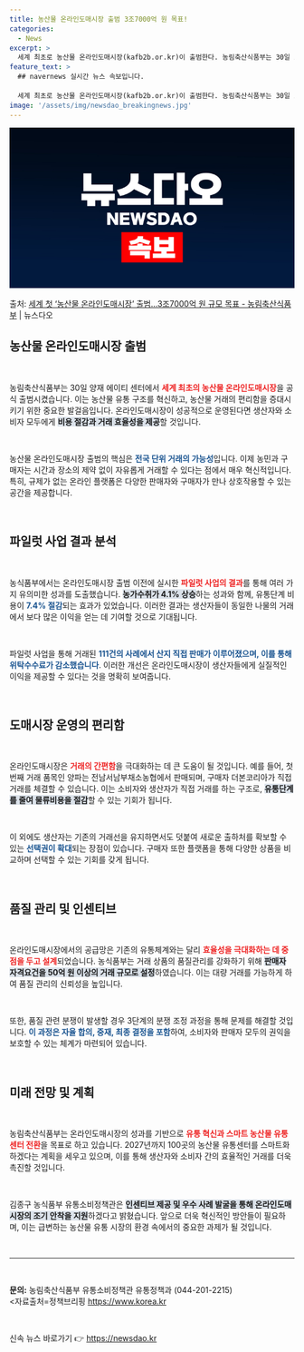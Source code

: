 ```yaml
---
title: 농산물 온라인도매시장 출범 3조7000억 원 목표!
categories:
  - News
excerpt: >
  세계 최초로 농산물 온라인도매시장(kafb2b.or.kr)이 출범한다. 농림축산식품부는 30일 오전 10시 …
feature_text: >
  ## navernews 실시간 뉴스 속보입니다.

  세계 최초로 농산물 온라인도매시장(kafb2b.or.kr)이 출범한다. 농림축산식품부는 30일 오전 10시 …
image: '/assets/img/newsdao_breakingnews.jpg'
---
```


![뉴스다오 속보](/assets/img/newsdao_breakingnews.jpg)

<p>출처: <a href="https://newsdao.kr/2688" rel="dofollow">세계 첫 ‘농산물 온라인도매시장’ 출범…3조7000억 원 규모 목표 - 농림축산식품부</a> | 뉴스다오</p>

<h2 data-ke-size="size26">농산물 온라인도매시장 출범</h2>

<p data-ke-size="size16">&nbsp;</p>

농림축산식품부는 30일 양재 에이티 센터에서 <b><span style="color: #ee2323;">세계 최초의 농산물 온라인도매시장</span></b>을 공식 출범시켰습니다. 이는 농산물 유통 구조를 혁신하고, 농산물 거래의 편리함을 증대시키기 위한 중요한 발걸음입니다. 온라인도매시장이 성공적으로 운영된다면 생산자와 소비자 모두에게 <b><span style="background-color: #21538527;">비용 절감과 거래 효율성을 제공</span></b>할 것입니다. 

<p data-ke-size="size16">&nbsp;</p>

농산물 온라인도매시장 출범의 핵심은 <b><span style="color: #1a5490;">전국 단위 거래의 가능성</span></b>입니다. 이제 농민과 구매자는 시간과 장소의 제약 없이 자유롭게 거래할 수 있다는 점에서 매우 혁신적입니다. 특히, 규제가 없는 온라인 플랫폼은 다양한 판매자와 구매자가 만나 상호작용할 수 있는 공간을 제공합니다. 

<p data-ke-size="size16">&nbsp;</p>

<h2 data-ke-size="size26">파일럿 사업 결과 분석</h2>

<p data-ke-size="size16">&nbsp;</p>

농식품부에서는 온라인도매시장 출범 이전에 실시한 <b><span style="color: #ee2323;">파일럿 사업의 결과</span></b>를 통해 여러 가지 유의미한 성과를 도출했습니다. <b><span style="background-color: #21538527;">농가수취가 4.1% 상승</span></b>하는 성과와 함께, 유통단계 비용이 <b><span style="color: #1a5490;">7.4% 절감</span></b>되는 효과가 있었습니다. 이러한 결과는 생산자들이 동일한 나물의 거래에서 보다 많은 이익을 얻는 데 기여할 것으로 기대됩니다.

<p data-ke-size="size16">&nbsp;</p>

파일럿 사업을 통해 거래된 <b><span style="color: #1a5490;">111건의 사례에서 산지 직접 판매가 이루어졌으며, 이를 통해 위탁수수료가 감소했습니다</span></b>. 이러한 개선은 온라인도매시장이 생산자들에게 실질적인 이익을 제공할 수 있다는 것을 명확히 보여줍니다. 

<p data-ke-size="size16">&nbsp;</p>

<h2 data-ke-size="size26">도매시장 운영의 편리함</h2>

<p data-ke-size="size16">&nbsp;</p>

온라인도매시장은 <b><span style="color: #ee2323;">거래의 간편함</span></b>을 극대화하는 데 큰 도움이 될 것입니다. 예를 들어, 첫 번째 거래 품목인 양파는 전남서남부채소농협에서 판매되며, 구매자 더본코리아가 직접 거래를 체결할 수 있습니다. 이는 소비자와 생산자가 직접 거래를 하는 구조로, <b><span style="background-color: #21538527;">유통단계를 줄여 물류비용을 절감</span></b>할 수 있는 기회가 됩니다.

<p data-ke-size="size16">&nbsp;</p>

이 외에도 생산자는 기존의 거래선을 유지하면서도 덧붙여 새로운 출하처를 확보할 수 있는 <b><span style="color: #1a5490;">선택권이 확대</span></b>되는 장점이 있습니다. 구매자 또한 플랫폼을 통해 다양한 상품을 비교하며 선택할 수 있는 기회를 갖게 됩니다. 

<p data-ke-size="size16">&nbsp;</p>

<h2 data-ke-size="size26">품질 관리 및 인센티브</h2>

<p data-ke-size="size16">&nbsp;</p>

온라인도매시장에서의 공급망은 기존의 유통체계와는 달리 <b><span style="color: #ee2323;">효율성을 극대화하는 데 중점을 두고 설계</span></b>되었습니다. 농식품부는 거래 상품의 품질관리를 강화하기 위해 <b><span style="background-color: #21538527;">판매자 자격요건을 50억 원 이상의 거래 규모로 설정</span></b>하였습니다. 이는 대량 거래를 가능하게 하여 품질 관리의 신뢰성을 높입니다.

<p data-ke-size="size16">&nbsp;</p>

또한, 품질 관련 분쟁이 발생할 경우 3단계의 분쟁 조정 과정을 통해 문제를 해결할 것입니다. <b><span style="color: #1a5490;">이 과정은 자율 합의, 중재, 최종 결정을 포함</span></b>하여, 소비자와 판매자 모두의 권익을 보호할 수 있는 체계가 마련되어 있습니다.

<p data-ke-size="size16">&nbsp;</p>

<h2 data-ke-size="size26">미래 전망 및 계획</h2>

<p data-ke-size="size16">&nbsp;</p>

농림축산식품부는 온라인도매시장의 성과를 기반으로 <b><span style="color: #ee2323;">유통 혁신과 스마트 농산물 유통센터 전환</span></b>을 목표로 하고 있습니다. 2027년까지 100곳의 농산물 유통센터를 스마트화하겠다는 계획을 세우고 있으며, 이를 통해 생산자와 소비자 간의 효율적인 거래를 더욱 촉진할 것입니다.

<p data-ke-size="size16">&nbsp;</p>

김종구 농식품부 유통소비정책관은 <b><span style="background-color: #21538527;">인센티브 제공 및 우수 사례 발굴을 통해 온라인도매시장의 조기 안착을 지원</span></b>하겠다고 밝혔습니다. 앞으로 더욱 혁신적인 방안들이 필요하며, 이는 급변하는 농산물 유통 시장의 환경 속에서의 중요한 과제가 될 것입니다.

<p data-ke-size="size16">&nbsp;</p>

<hr>

<p data-ke-size="size16">&nbsp;</p> 

<b>문의:</b> 농림축산식품부 유통소비정책관 유통정책과 (044-201-2215) <br />
<자료출처=정책브리핑 <a href="https://newsdao.kr/2688">https://www.korea.kr</a> </p> 
<p data-ke-size="size16">&nbsp;</p> 
 

신속 뉴스 바로가기 👉 <a href="https://newsdao.kr" rel="dofollow">https://newsdao.kr</a>


